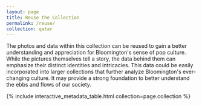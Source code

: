 ```yaml
---
layout: page
title: Reuse the Collection
permalink: /reuse/
collection: qatar
---
```

The photos and data within this collection can be reused to gain a better understanding and appreciation for Bloomington's sense of pop culture. While the pictures themselves tell a story, the data behind them can emphasize their distinct identities and intricacies. This data could be easily incorporated into larger collections that further analyze Bloomington's ever-changing culture. It may provide a strong foundation to better understand the ebbs and flows of our society.  

{% include interactive_metadata_table.html collection=page.collection %}
